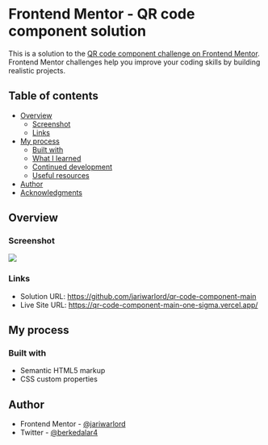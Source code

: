 # Frontend Mentor - QR code component solution

This is a solution to the [QR code component challenge on Frontend Mentor](https://www.frontendmentor.io/challenges/qr-code-component-iux_sIO_H). Frontend Mentor challenges help you improve your coding skills by building realistic projects. 

## Table of contents

- [Overview](#overview)
  - [Screenshot](#screenshot)
  - [Links](#links)
- [My process](#my-process)
  - [Built with](#built-with)
  - [What I learned](#what-i-learned)
  - [Continued development](#continued-development)
  - [Useful resources](#useful-resources)
- [Author](#author)
- [Acknowledgments](#acknowledgments)


## Overview

### Screenshot

![](./screenshot.jpg)



### Links

- Solution URL: https://github.com/jariwarlord/qr-code-component-main
- Live Site URL: https://qr-code-component-main-one-sigma.vercel.app/

## My process

### Built with

- Semantic HTML5 markup
- CSS custom properties


## Author


- Frontend Mentor - [@jariwarlord](https://www.frontendmentor.io/profile/jariwarlord)
- Twitter - [@berkedalar4](https://x.com/berkedalar4)




